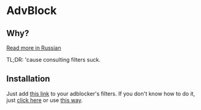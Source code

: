 # AdvBlock

## Why?

[Read more in Russian](http://igoradamenko.com/blog/all/advblock/)

TL;DR: 'cause consulting filters suck.

## Installation

Just add [this link](https://raw.githubusercontent.com/igoradamenko/advblock/master/filters.txt) to your adblocker's filters. If you don't know how to do it, just [click here](abp:subscribe?location=https%3A//raw.githubusercontent.com/igoradamenko/advblock/master/filters.txt) or use [this way](https://www.google.com/search?q=how+to+add+filter+to+%5Byour+adblocker+name%5D).